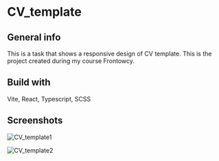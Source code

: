 # CV_template

## General info

This is a task that shows a responsive design of CV template. This is the project created during my course Frontowcy.

## Build with

Vite, React, Typescript, SCSS

## Screenshots
![CV_template1](https://github.com/user-attachments/assets/a14dd321-bcde-4c52-a42a-a7ace4971b4f)


![CV_template2](https://github.com/user-attachments/assets/7fafaa20-06f2-4238-a6b6-57f7f3eb5192)
